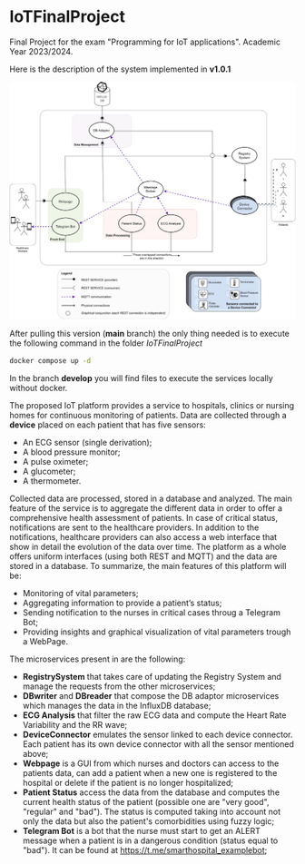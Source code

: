 # IoTFinalProject
Final Project for the exam "Programming for IoT applications". Academic Year 2023/2024.

Here is the description of the system implemented in **v1.0.1**

<p align="center">
    <img src="images/FinalProject.svg">
</p>

After pulling this version (**main** branch) the only thing needed is to execute the following command in the folder *IoTFinalProject*

```bash
docker compose up -d
```

In the branch **develop** you will find files to execute the services locally without docker.

The proposed IoT platform provides a service to hospitals, clinics or nursing
homes for continuous monitoring of patients. Data are collected through a **device** placed on each patient that has five sensors:
- An ECG sensor (single derivation);
- A blood pressure monitor;
- A pulse oximeter;
- A glucometer;
- A thermometer.
  
Collected data are processed, stored in a database and analyzed. The main feature of the service is to aggregate
the different data in order to offer a comprehensive health assessment of patients. In case of critical status, notifications are sent to the healthcare providers.
In addition to the notifications, healthcare providers can also access a web interface that show in detail the evolution of the
data over time.
The platform as a whole offers uniform interfaces (using both REST and MQTT)
and the data are stored in a database.
To summarize, the main features of this platform will be:

* Monitoring of vital parameters;
* Aggregating information to provide a patient’s status;
* Sending notification to the nurses in critical cases throug a Telegram Bot;
* Providing insights and graphical visualization of vital parameters trough a WebPage.

The microservices present in are the following:
* **RegistrySystem** that takes care of updating the Registry System and manage the requests from the other microservices;
* **DBwriter** and **DBreader** that compose the DB adaptor microservices which manages the data in the InfluxDB database;
* **ECG Analysis** that filter the raw ECG data and compute the Heart Rate Variability and the RR wave;
* **DeviceConnector** emulates the sensor linked to each device connector. Each patient has its own device connector with all the sensor mentioned above;
* **Webpage** is a GUI from which nurses and doctors can access to the patients data, can add a patient when a new one is registered to the hospital or delete if the patient is no longer hospitalized;
* **Patient Status** access the data from the database and computes the current health status of the patient (possible one are "very good", "regular" and "bad"). The status is computed taking into account not only the data but also the patient's comorbidities using fuzzy logic;
* **Telegram Bot** is a bot that the nurse must start to get an ALERT message when a patient is in a dangerous condition (status equal to "bad"). It can be found at https://t.me/smarthospital_examplebot;
